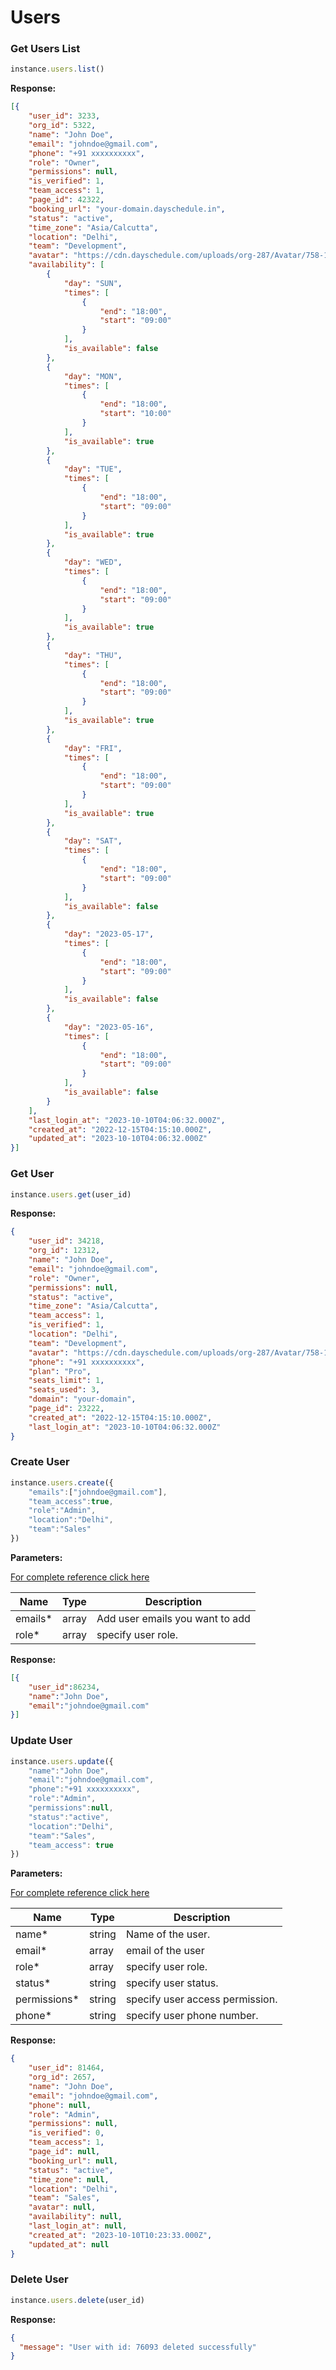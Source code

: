 # Users

### Get Users List
```js
instance.users.list()
```

**Response:**
```json
[{
    "user_id": 3233,
    "org_id": 5322,
    "name": "John Doe",
    "email": "johndoe@gmail.com",
    "phone": "+91 xxxxxxxxxx",
    "role": "Owner",
    "permissions": null,
    "is_verified": 1,
    "team_access": 1,
    "page_id": 42322,
    "booking_url": "your-domain.dayschedule.in",
    "status": "active",
    "time_zone": "Asia/Calcutta",
    "location": "Delhi",
    "team": "Development",
    "avatar": "https://cdn.dayschedule.com/uploads/org-287/Avatar/758-1695969730791-a49ae2b2-9472-4de7-ad6e-d09157d8eb09.webp",
    "availability": [
        {
            "day": "SUN",
            "times": [
                {
                    "end": "18:00",
                    "start": "09:00"
                }
            ],
            "is_available": false
        },
        {
            "day": "MON",
            "times": [
                {
                    "end": "18:00",
                    "start": "10:00"
                }
            ],
            "is_available": true
        },
        {
            "day": "TUE",
            "times": [
                {
                    "end": "18:00",
                    "start": "09:00"
                }
            ],
            "is_available": true
        },
        {
            "day": "WED",
            "times": [
                {
                    "end": "18:00",
                    "start": "09:00"
                }
            ],
            "is_available": true
        },
        {
            "day": "THU",
            "times": [
                {
                    "end": "18:00",
                    "start": "09:00"
                }
            ],
            "is_available": true
        },
        {
            "day": "FRI",
            "times": [
                {
                    "end": "18:00",
                    "start": "09:00"
                }
            ],
            "is_available": true
        },
        {
            "day": "SAT",
            "times": [
                {
                    "end": "18:00",
                    "start": "09:00"
                }
            ],
            "is_available": false
        },
        {
            "day": "2023-05-17",
            "times": [
                {
                    "end": "18:00",
                    "start": "09:00"
                }
            ],
            "is_available": false
        },
        {
            "day": "2023-05-16",
            "times": [
                {
                    "end": "18:00",
                    "start": "09:00"
                }
            ],
            "is_available": false
        }
    ],
    "last_login_at": "2023-10-10T04:06:32.000Z",
    "created_at": "2022-12-15T04:15:10.000Z",
    "updated_at": "2023-10-10T04:06:32.000Z"
}]
```

### Get User
```js
instance.users.get(user_id)
```

**Response:**
```json
{
    "user_id": 34218,
    "org_id": 12312,
    "name": "John Doe",
    "email": "johndoe@gmail.com",
    "role": "Owner",
    "permissions": null,
    "status": "active",
    "time_zone": "Asia/Calcutta",
    "team_access": 1,
    "is_verified": 1,
    "location": "Delhi",
    "team": "Development",
    "avatar": "https://cdn.dayschedule.com/uploads/org-287/Avatar/758-1695969730791-a49ae2b2-9472-4de7-ad6e-d09157d8eb09.webp",
    "phone": "+91 xxxxxxxxxx",
    "plan": "Pro",
    "seats_limit": 1,
    "seats_used": 3,
    "domain": "your-domain",
    "page_id": 23222,
    "created_at": "2022-12-15T04:15:10.000Z",
    "last_login_at": "2023-10-10T04:06:32.000Z"
}
```

### Create User
```js
instance.users.create({
    "emails":["johndoe@gmail.com"],
    "team_access":true,
    "role":"Admin",
    "location":"Delhi",
    "team":"Sales"
})
```
**Parameters:**

[For complete reference click here](https://dayschedule.com/docs/api#tag/Users/operation/UserController_createUser)

| Name          | Type        | Description                                 |
|---------------|-------------|---------------------------------------------|
| emails*     | array<string>      |  Add user emails you want to add                 |
| role*     | array      | specify user role.             |

**Response:**
```json
[{
    "user_id":86234,
    "name":"John Doe",
    "email":"johndoe@gmail.com"
}]

```

### Update User
```js
instance.users.update({
    "name":"John Doe",
    "email":"johndoe@gmail.com",
    "phone":"+91 xxxxxxxxxx",
    "role":"Admin",
    "permissions":null,
    "status":"active",
    "location":"Delhi",
    "team":"Sales",
    "team_access": true
})
```
**Parameters:**

[For complete reference click here](https://dayschedule.com/docs/api#tag/Users/operation/UserController_updateUser)

| Name          | Type        | Description                                 |
|---------------|-------------|---------------------------------------------|
| name*     | string      | Name of the user.             |
| email*     | array<string>      |  email of the user                 |
| role*     | array      | specify user role.             |
| status*     | string      | specify user status.             |
| permissions*     | string      | specify user access permission.             |
| phone*     | string      | specify user phone number.             |

**Response:**
```json
{ 
    "user_id": 81464,
    "org_id": 2657,
    "name": "John Doe",
    "email": "johndoe@gmail.com",
    "phone": null,
    "role": "Admin",
    "permissions": null,
    "is_verified": 0,
    "team_access": 1,
    "page_id": null,
    "booking_url": null,
    "status": "active",
    "time_zone": null,
    "location": "Delhi",
    "team": "Sales",
    "avatar": null,
    "availability": null,
    "last_login_at": null,
    "created_at": "2023-10-10T10:23:33.000Z",
    "updated_at": null
}
```

### Delete User
```js
instance.users.delete(user_id)
```
**Response:**
```json
{
  "message": "User with id: 76093 deleted successfully"
}
```